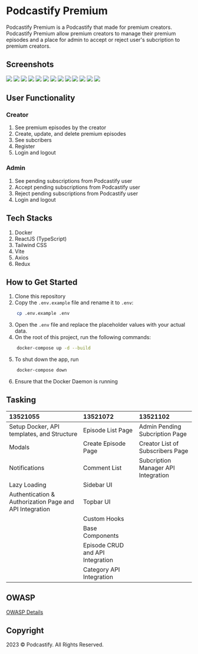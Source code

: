 # Podcastify Premium
Podcastify Premium is a Podcastify that made for premium creators. Podcastify Premium allow premium creators to manage their premium episodes and a place for admin to accept or reject user's subcription to premium creators.

## Screenshots
<img src="readme/register1.png">
<img src="readme/register2.png">
<img src="readme/login.png">
<img src="readme/episodelist.png">
<img src="readme/editepisode.png">
<img src="readme/episodedetail.png">
<img src="readme/commentlike.png">
<img src="readme/createepisode.png">
<img src="readme/subscriberlist4.png">
<img src="readme/subscriberlist1.png">
<img src="readme/subscriberlist2.png">
<img src="readme/subscriberlist3.png">
<img src="readme/loading.png">

## User Functionality 
### Creator
1. See premium episodes by the creator
2. Create, update, and delete premium episodes
3. See subcribers
4. Register
5. Login and logout

### Admin
1. See pending subscriptions from Podcastify user
2. Accept pending subscriptions from Podcastify user
3. Reject pending subscriptions from Podcastify user
4. Login and logout

## Tech Stacks  
1. Docker
2. ReactJS (TypeScript)
3. Tailwind CSS
4. Vite
5. Axios
6. Redux

## How to Get Started
1. Clone this repository
2. Copy the `.env.example` file and rename it to `.env`:
```bash
    cp .env.example .env
```
3. Open the `.env` file and replace the placeholder values with your actual data.
4. On the root of this project, run the following commands:
```bash
    docker-compose up -d --build
```
5. To shut down the app, run
```bash
    docker-compose down
```
6. Ensure that the Docker Daemon is running

## Tasking
| 13521055                                   | 13521072                         | 13521102                            |
| :----------------------------------------- | :------------------------------- | :---------------------------------  |
| Setup Docker, API templates, and Structure | Episode List Page                | Admin Pending Subcription Page      |
| Modals                                     | Create Episode Page              | Creator List of Subscribers Page    |
| Notifications                              | Comment List                     | Subcription Manager API Integration |
| Lazy Loading                               | Sidebar UI                       |                                     |
| Authentication & Authorization Page and API Integration             | Topbar UI                        |                                     |
|                                            | Custom Hooks                     |                                     |
|                                            | Base Components                  |                                     |
|                                            | Episode CRUD and API Integration |                                     |
|                                            | Category API Integration         |                                     |

## OWASP
[OWASP Details](OWASP.md)

## Copyright
2023 © Podcastify. All Rights Reserved.
